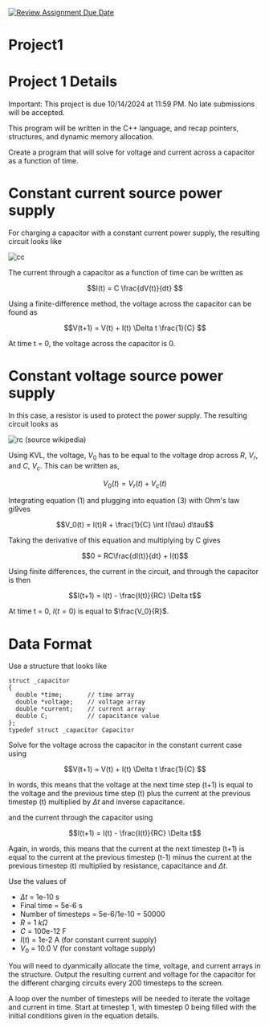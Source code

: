 [![Review Assignment Due Date](https://classroom.github.com/assets/deadline-readme-button-22041afd0340ce965d47ae6ef1cefeee28c7c493a6346c4f15d667ab976d596c.svg)](https://classroom.github.com/a/0km5Hvvm)
# Project1

# Project 1 Details
Important: This project is due 10/14/2024 at 11:59 PM.  No late submissions will be accepted.  

This program will be written in the C++ language, and recap pointers, structures, and dynamic memory allocation.

Create a program that will solve for voltage and current across a capacitor as a function of time.  

# Constant current source power supply
For charging a capacitor with a constant current power supply, the resulting circuit looks like

![cc](https://user-images.githubusercontent.com/123007812/221931749-494ce0b3-fc32-403b-9437-77c5e375d0f7.png)


The current through a capacitor as a function of time can be written as

```math
I(t) = C \frac{dV(t)}{dt}    
```

Using a finite-difference method, the voltage across the capacitor can be found as 

```math
V(t+1) = V(t) + I(t) \Delta t  \frac{1}{C}   
```

At time t = 0, the voltage across the capacitor is 0.

# Constant voltage source power supply
In this case, a resistor is used to protect the power supply.  The resulting circuit looks as

![rc](https://user-images.githubusercontent.com/123007812/221923282-443cbb78-7e5c-4881-9b94-7a3d7dae092e.PNG)
(source wikipedia)

Using KVL, the voltage, $V_0$ has to be equal to the voltage drop across $R$, $V_r$, and $C$, $V_c$.  This can be written as, 

```math
V_0(t) = V_r(t) + V_c(t)   
```

Integrating equation (1) and plugging into equation (3) with Ohm's law gi9ves
```math
V_0(t) = I(t)R + \frac{1}{C} \int I(\tau) d\tau
```

Taking the derivative of this equation and multiplying by C gives

```math
0 = RC\frac{dI(t)}{dt} + I(t)
```

Using finite differences, the current in the circuit, and through the capacitor is then

```math
I(t+1) = I(t) - \frac{I(t)}{RC} \Delta t
```

At time t = 0, $I(t=0)$ is equal to $\frac{V_0}{R}$.

# Data Format
Use a structure that looks like
```
struct _capacitor
{
  double *time;       // time array
  double *voltage;    // voltage array
  double *current;    // current array
  double C;           // capacitance value
};
typedef struct _capacitor Capacitor
```

Solve for the voltage across the capacitor in the constant current case using 

```math
V(t+1) = V(t) + I(t) \Delta t  \frac{1}{C}   
```

In words, this means that the voltage at the next time step (t+1) is equal to the voltage and the previous time step (t) plus the current at the previous timestep (t) multiplied by $\Delta t$ and inverse capacitance.

and the current through the capacitor using 

```math
I(t+1) = I(t) - \frac{I(t)}{RC} \Delta t
```
Again, in words, this means that the current at the next timestep (t+1) is equal to the current at the previous timestep (t-1) minus the current at the previous timestep (t) multiplied by resistance, capacitance and $\Delta t$.

Use the values of 
  - $\Delta t$ = 1e-10 s
  - Final time = 5e-6 s
  - Number of timesteps = 5e-6/1e-10 = 50000
  - $R$ = 1 $k\Omega$
  - $C$ = 100e-12 F
  - $I(t)$ = 1e-2 A (for constant current supply)
  - $V_0$ = 10.0 V  (for constant voltage supply)
  
You will need to dyanmically allocate the time, voltage, and current arrays in the structure.  Output the resulting current and voltage for the capacitor for the different charging circuits every 200 timesteps to the screen.

A loop over the number of timesteps will be needed to iterate the voltage and current in time.  Start at timestep 1, with timestep 0 being filled with the initial conditions given in the equation details.
  
